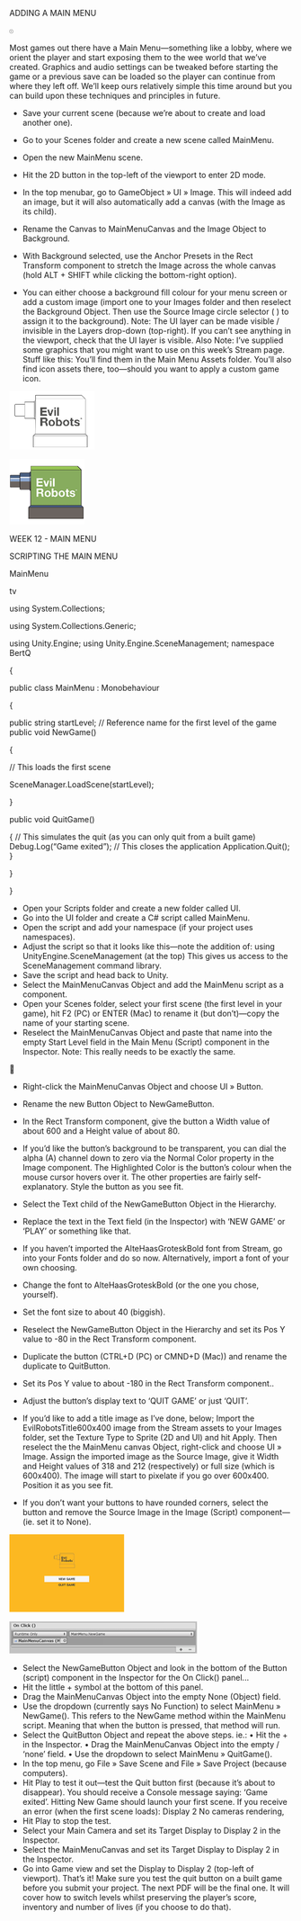 ADDING A MAIN MENU

![Group_73715.png](images/Group_73715.png)  


Most games out there have a Main Menu—something like a lobby, where we orient the player and start exposing them to the wee world that we’ve created. Graphics and audio settings can be tweaked before starting the game or a previous save can be loaded so the player can continue from where they left off.
We’ll keep ours relatively simple this time around but you can build upon these techniques and principles in future.
- 	Save your current scene (because we’re about to create and load another one).
- 	Go to your Scenes folder and create a new scene called MainMenu.
- 	Open the new MainMenu scene.
- 	Hit the 2D button in the top-left of the viewport to enter 2D mode.
- 	In the top menubar, go to GameObject » UI » Image. This will indeed add an image,
but it will also automatically add a canvas (with the Image as its child).

-	Rename the Canvas to MainMenuCanvas and the Image Object to Background.

- 	With Background selected, use the Anchor Presets in the Rect Transform component
to stretch the Image across the whole canvas (hold ALT + SHIFT while clicking the
bottom-right option).
-	You can either choose a background fill colour for your menu screen or add a custom
image (import one to your Images folder and then reselect the Background Object.
Then use the Source Image circle selector (     ) to assign it to the background).
Note: The UI layer can be made visible / invisible in the Layers drop-down (top-right). If
you can’t see anything in the viewport, check that the UI layer is visible.
Also Note: I’ve supplied some graphics that you might want to use on this week’s Stream
page. Stuff like this:
You’ll find them in the Main Menu Assets folder.
You’ll also find icon assets there, too—should you want to apply a custom game icon.


![Rectangle_73717.png](images/Rectangle_73717.png)  



![Rectangle_73718.png](images/Rectangle_73718.png)  




WEEK 12 - MAIN MENU


SCRIPTING THE MAIN MENU



MainMenu

tv


using System.Collections;

using System.Collections.Generic;

using Unity.Engine;
using Unity.Engine.SceneManagement;
namespace BertQ

{

public class MainMenu : Monobehaviour

{

public string startLevel;		// Reference name for the first level of the game
public void NewGame()

{

// This loads the first scene

SceneManager.LoadScene(startLevel);

}



public void QuitGame()

{
// This simulates the quit (as you can only quit from a built game)
Debug.Log(“Game exited”);
// This closes the application
Application.Quit();
}

}

}



- 	Open your Scripts folder and create a new folder called UI.
-	Go into the UI folder and create a C\# script called MainMenu.
-	Open the script and add your namespace (if your project uses namespaces).
-	Adjust the script so that it looks like this—note the addition of:
using UnityEngine.SceneManagement        (at the top)
This gives us access to the SceneManagement command library.
-	Save the script and head back to Unity.
-	Select the MainMenuCanvas Object and add the MainMenu script as a component.
-	Open your Scenes folder, select your first scene (the first level in your game), hit F2 (PC) or
ENTER (Mac) to rename it (but don’t)—copy the name of your starting scene.
-	Reselect the MainMenuCanvas Object and paste that name into the empty Start Level field
in the Main Menu (Script) component in the Inspector.
Note: This really needs to be exactly the same.







- 	Right-click the MainMenuCanvas Object and choose UI » Button.
- 	Rename the new Button Object to NewGameButton.
- 	In the Rect Transform component, give the button a Width value of about 600 and
a Height value of about 80.
-	If you’d like the button’s background to be transparent, you can dial the alpha (A) channel
down to zero via the Normal Color property in the Image component.
The Highlighted Color is the button’s colour when the mouse cursor hovers over it.
The other properties are fairly self-explanatory. Style the button as you see fit.

- 	Select the Text child of the NewGameButton Object in the Hierarchy.

- 	Replace the text in the Text field (in the Inspector) with ‘NEW GAME’ or ‘PLAY’ or
something like that.
-	If you haven’t imported the AlteHaasGroteskBold font from Stream, go into your Fonts
folder and do so now. Alternatively, import a font of your own choosing.
-	Change the font to AlteHaasGroteskBold (or the one you chose, yourself).  
-	Set the font size to about 40 (biggish).
- 	Reselect the NewGameButton Object in the Hierarchy and set its Pos Y value to -80 in the
Rect Transform component.

-	Duplicate the button (CTRL+D (PC) or CMND+D (Mac)) and rename the duplicate to
QuitButton.
-	Set its Pos Y value to about -180 in the Rect Transform component..
- 	Adjust the button’s display text to ‘QUIT GAME’ or just ‘QUIT’.

- 	If you’d like to add a title image as I’ve done, below; Import the EvilRobotsTitle600x400
image from the Stream assets to your Images folder, set the Texture Type to Sprite
(2D and UI) and hit Apply. Then reselect the the MainMenu canvas Object, right-click and
choose UI » Image. Assign the imported image as the Source Image, give it Width and
Height values of 318 and 212 (respectively) or full size (which is 600x400). The image will
start to pixelate if you go over 600x400. Position it as you see fit.
-	If you don’t want your buttons to have rounded corners, select the button and remove the
Source Image in the Image (Script) component—(ie. set it to None).


![Rectangle_76037.png](images/Rectangle_76037.png)  



![Rectangle_77392.png](images/Rectangle_77392.png)  


-	Select the NewGameButton Object and look in the bottom of the Button (script)
component in the Inspector for the On Click() panel...
-	Hit the little + symbol at the bottom of this panel.
-	Drag the MainMenuCanvas Object into the empty None (Object) field.
-	Use the dropdown (currently says No Function) to select MainMenu » NewGame().
This refers to the NewGame method within the MainMenu script.
Meaning that when the button is pressed, that method will run.
-	Select the QuitButton Object and repeat the above steps.
ie.:		•	Hit the  +  in the Inspector.
•	Drag the MainMenuCanvas Object into the empty / ‘none’ field.
•	Use the dropdown to select MainMenu » QuitGame().
-	In the top menu, go File » Save Scene and File » Save Project (because computers).
-	Hit Play to test it out—test the Quit button first (because it’s about to disappear).
You should receive a Console message saying: ‘Game exited’.
Hitting New Game should launch your first scene.
If you receive an error (when the first scene loads): Display 2 No cameras rendering,
-	Hit Play to stop the test.
-	Select your Main Camera and set its Target Display to Display 2 in the Inspector.
-	Select the MainMenuCanvas and set its Target Display to Display 2 in the
Inspector.
-	Go into Game view and set the Display to Display 2 (top-left of viewport).
That’s it\!
Make sure you test the quit button on a built game before you submit your project.
The next PDF will be the final one. It will cover how to switch levels whilst preserving the player’s score, inventory and number of lives (if you choose to do that).

